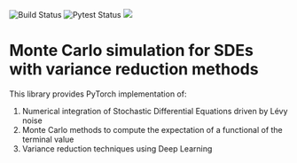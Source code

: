 ![Build Status](https://www.travis-ci.com/Piers14/sde_mc.svg?branch=main)
![Pytest Status](https://github.com/Piers14/sde_mc/workflows/pytesting/badge.svg)
<img src="https://coveralls.io/repos/github/Piers14/sde_mc/badge.svg?branch=main&kill_cache=1" />

# Monte Carlo simulation for SDEs with variance reduction methods
This library provides PyTorch implementation of:
1. Numerical integration of Stochastic Differential Equations driven by Lévy noise
2. Monte Carlo methods to compute the expectation of a functional of the terminal value
3. Variance reduction techniques using Deep Learning
